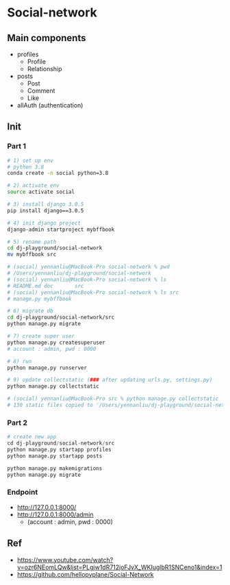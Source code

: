 # Social-network

## Main components
- profiles
	- Profile
	- Relationship
- posts
	- Post
	- Comment
	- Like
- allAuth (authentication)

## Init

### Part 1
```bash
# 1) set up env
# python 3.8
conda create -n social python=3.8

# 2) activate env
source activate social

# 3) install django 3.0.5
pip install django==3.0.5

# 4) init django project
django-admin startproject mybffbook

# 5) rename path
cd dj-playground/social-network
mv mybffbook src

# (social) yennanliu@MacBook-Pro social-network % pwd
# /Users/yennanliu/dj-playground/social-network
# (social) yennanliu@MacBook-Pro social-network % ls
# README.md doc       src
# (social) yennanliu@MacBook-Pro social-network % ls src
# manage.py mybffbook

# 6) migrate db
cd dj-playground/social-network/src
python manage.py migrate

# 7) create super user
python manage.py createsuperuser
# account : admin, pwd : 0000

# 8) run
python manage.py runserver

# 9) update collectstatic (### after updating urls.py, settings.py)
python manage.py collectstatic

# (social) yennanliu@MacBook-Pro src % python manage.py collectstatic
# 130 static files copied to '/Users/yennanliu/dj-playground/social-network/static_cdn/static_root'.
```

### Part 2
```python
# create new app
cd dj-playground/social-network/src
python manage.py startapp profiles
python manage.py startapp posts

python manage.py makemigrations
python manage.py migrate
```

### Endpoint
- http://127.0.0.1:8000/
- http://127.0.0.1:8000/admin
	- (account : admin, pwd : 0000)

## Ref
- https://www.youtube.com/watch?v=ozr6NEomLQw&list=PLgjw1dR712joFJvX_WKIuglbR1SNCeno1&index=1
- https://github.com/hellopyplane/Social-Network